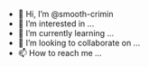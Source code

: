 - 👋 Hi, I’m @smooth-crimin
- 👀 I’m interested in ...
- 🌱 I’m currently learning ...
- 💞️ I’m looking to collaborate on ...
- 📫 How to reach me ...

<!---
smooth-crimin/smooth-crimin is a ✨ special ✨ repository because its `README.md` (this file) appears on your GitHub profile.
You can click the Preview link to take a look at your changes.
--->
